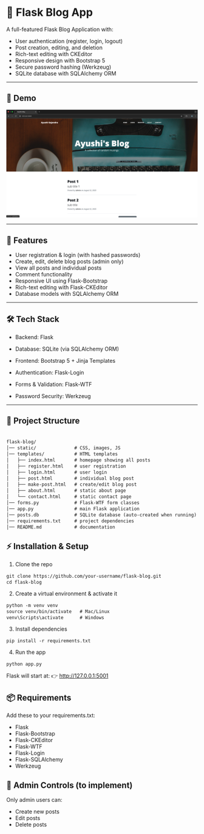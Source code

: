 # 📝 Flask Blog App

A full-featured Flask Blog Application with:
- User authentication (register, login, logout)
- Post creation, editing, and deletion
- Rich-text editing with CKEditor
- Responsive design with Bootstrap 5
- Secure password hashing (Werkzeug)
- SQLite database with SQLAlchemy ORM

---

## 📸 Demo

![App Screenshot](Screenshot.png)

---

## 🚀 Features

- User registration & login (with hashed passwords)
- Create, edit, delete blog posts (admin only)
- View all posts and individual posts
- Comment functionality
- Responsive UI using Flask-Bootstrap
- Rich-text editing with Flask-CKEditor
- Database models with SQLAlchemy ORM

---

## 🛠️ Tech Stack

- Backend: Flask

- Database: SQLite (via SQLAlchemy ORM)

- Frontend: Bootstrap 5 + Jinja Templates

- Authentication: Flask-Login

- Forms & Validation: Flask-WTF

- Password Security: Werkzeug

---

## 📂 Project Structure
```

flask-blog/
│── static/              # CSS, images, JS
│── templates/           # HTML templates
│   ├── index.html       # homepage showing all posts
│   ├── register.html    # user registration
│   ├── login.html       # user login
│   ├── post.html        # individual blog post
│   ├── make-post.html   # create/edit blog post
│   ├── about.html       # static about page
│   └── contact.html     # static contact page
│── forms.py             # Flask-WTF form classes
│── app.py               # main Flask application
│── posts.db             # SQLite database (auto-created when running)
│── requirements.txt     # project dependencies
│── README.md            # documentation

```

## ⚡ Installation & Setup

1. Clone the repo

```
git clone https://github.com/your-username/flask-blog.git
cd flask-blog
```

2. Create a virtual environment & activate it
```
python -m venv venv
source venv/bin/activate   # Mac/Linux
venv\Scripts\activate      # Windows
```

3. Install dependencies
```
pip install -r requirements.txt
```

4. Run the app
```
python app.py
```

Flask will start at: 👉 http://127.0.0.1:5001

## 📦 Requirements

Add these to your requirements.txt:

- Flask
- Flask-Bootstrap
- Flask-CKEditor
- Flask-WTF
- Flask-Login
- Flask-SQLAlchemy
- Werkzeug

## 🔑 Admin Controls (to implement)

Only admin users can:
- Create new posts
- Edit posts
- Delete posts
